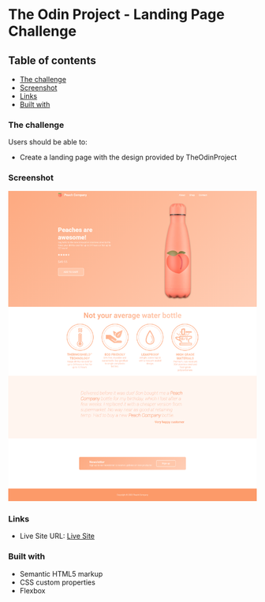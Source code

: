 # The Odin Project - Landing Page Challenge


## Table of contents

- [The challenge](#the-challenge)
- [Screenshot](#screenshot)
- [Links](#links)
- [Built with](#built-with)

### The challenge

Users should be able to:

- Create a landing page with the design provided by TheOdinProject

### Screenshot

![](images/screenshot.png)

### Links

- Live Site URL: [Live Site](https://domdev98.github.io/custom-odin-landing-page/)

### Built with

- Semantic HTML5 markup
- CSS custom properties
- Flexbox